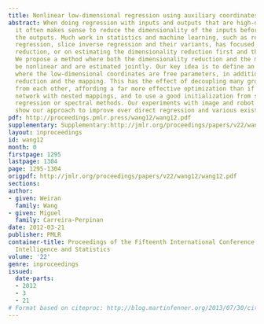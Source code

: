 ```yaml
---
title: Nonlinear low-dimensional regression using auxiliary coordinates
abstract: When doing regression with inputs and outputs that are high-dimensional,
  it often makes sense to reduce the dimensionality of the inputs before mapping to
  the outputs. Much work in statistics and machine learning, such as reduced-rank
  regression, slice inverse regression and their variants, has focused on linear dimensionality
  reduction, or on estimating the dimensionality reduction first and then the mapping.
  We propose a method where both the dimensionality reduction and the mapping can
  be nonlinear and are estimated jointly. Our key idea is to define an objective function
  where the low-dimensional coordinates are free parameters, in addition to the dimensionality
  reduction and the mapping. This has the effect of decoupling many groups of parameters
  from each other, affording a far more effective optimization than if using a deep
  network with nested mappings, and to use a good initialization from slice inverse
  regression or spectral methods. Our experiments with image and robot applications
  show our approach to improve over direct regression and various existing approaches.
pdf: http://proceedings.pmlr.press/wang12/wang12.pdf
supplementary: Supplementary:http://jmlr.org/proceedings/papers/v22/wang12/wang12Supple.tgz
layout: inproceedings
id: wang12
month: 0
firstpage: 1295
lastpage: 1304
page: 1295-1304
origpdf: http://jmlr.org/proceedings/papers/v22/wang12/wang12.pdf
sections: 
author:
- given: Weiran
  family: Wang
- given: Miguel
  family: Carreira-Perpinan
date: 2012-03-21
publisher: PMLR
container-title: Proceedings of the Fifteenth International Conference on Artificial
  Intelligence and Statistics
volume: '22'
genre: inproceedings
issued:
  date-parts:
  - 2012
  - 3
  - 21
# Format based on citeproc: http://blog.martinfenner.org/2013/07/30/citeproc-yaml-for-bibliographies/
---
```

